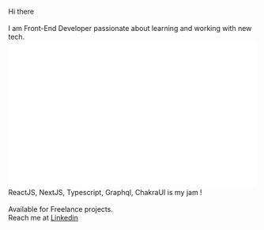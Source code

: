 Hi there
<br/>
<br/>
I am Front-End Developer passionate about learning and working with new tech. 
![](https://github.com/Cicada95/github-stats/blob/master/generated/overview.svg)
<br/>
ReactJS, NextJS, Typescript, Graphql, ChakraUI is my jam !
<br/>
<br/>
Available for Freelance projects.
<br/>
Reach me at
[Linkedin](https://www.linkedin.com/in/rokassimkus/)
